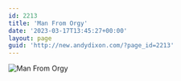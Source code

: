 ```yaml
---
id: 2213
title: 'Man From Orgy'
date: '2023-03-17T13:45:27+00:00'
layout: page
guid: 'http://new.andydixon.com/?page_id=2213'
---
```


![Man From Orgy](https://i0.wp.com/assets.g8x2.ldn.idrivee2-23.com/posters/Man%20From%20Orgy%2001.jpg?w=1200&ssl=1 "Man From Orgy")